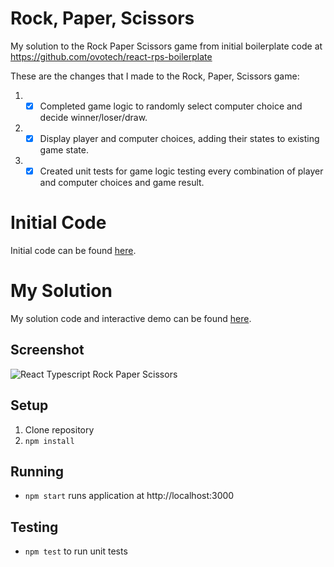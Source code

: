 # Rock, Paper, Scissors

My solution to the Rock Paper Scissors game from initial boilerplate code at https://github.com/ovotech/react-rps-boilerplate

These are the changes that I made to the Rock, Paper, Scissors game:

1. - [x] Completed game logic to randomly select computer choice and decide winner/loser/draw.
2. - [x] Display player and computer choices, adding their states to existing game state.
3. - [x] Created unit tests for game logic testing every combination of player and computer choices and game result.

# Initial Code
Initial code can be found [here](https://github.com/ovotech/react-rps-boilerplate).

# My Solution
My solution code and interactive demo can be found [here](https://codesandbox.io/s/wispy-bird-26xuy?file=/src/index.css).

## Screenshot

![React Typescript Rock Paper Scissors](./../Screenshots/ReactTSRockPaperScissors.JPG.JPG?raw=true "React Typescript Rock Paper Scissors")

## Setup

1. Clone repository
2. `npm install`

## Running

- `npm start` runs application at http://localhost:3000

## Testing

- `npm test` to run unit tests



